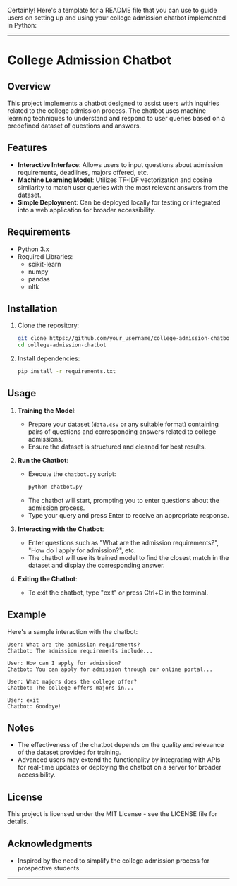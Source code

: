 Certainly! Here's a template for a README file that you can use to guide users on setting up and using your college admission chatbot implemented in Python:

---

# College Admission Chatbot

## Overview
This project implements a chatbot designed to assist users with inquiries related to the college admission process. The chatbot uses machine learning techniques to understand and respond to user queries based on a predefined dataset of questions and answers.

## Features
- **Interactive Interface**: Allows users to input questions about admission requirements, deadlines, majors offered, etc.
- **Machine Learning Model**: Utilizes TF-IDF vectorization and cosine similarity to match user queries with the most relevant answers from the dataset.
- **Simple Deployment**: Can be deployed locally for testing or integrated into a web application for broader accessibility.

## Requirements
- Python 3.x
- Required Libraries:
  - scikit-learn
  - numpy
  - pandas
  - nltk

## Installation
1. Clone the repository:
   ```bash
   git clone https://github.com/your_username/college-admission-chatbot.git
   cd college-admission-chatbot
   ```

2. Install dependencies:
   ```bash
   pip install -r requirements.txt
   ```

## Usage
1. **Training the Model**:
   - Prepare your dataset (`data.csv` or any suitable format) containing pairs of questions and corresponding answers related to college admissions.
   - Ensure the dataset is structured and cleaned for best results.

2. **Run the Chatbot**:
   - Execute the `chatbot.py` script:
     ```bash
     python chatbot.py
     ```
   - The chatbot will start, prompting you to enter questions about the admission process.
   - Type your query and press Enter to receive an appropriate response.

3. **Interacting with the Chatbot**:
   - Enter questions such as "What are the admission requirements?", "How do I apply for admission?", etc.
   - The chatbot will use its trained model to find the closest match in the dataset and display the corresponding answer.

4. **Exiting the Chatbot**:
   - To exit the chatbot, type "exit" or press Ctrl+C in the terminal.

## Example
Here's a sample interaction with the chatbot:

```
User: What are the admission requirements?
Chatbot: The admission requirements include...

User: How can I apply for admission?
Chatbot: You can apply for admission through our online portal...

User: What majors does the college offer?
Chatbot: The college offers majors in...

User: exit
Chatbot: Goodbye!
```

## Notes
- The effectiveness of the chatbot depends on the quality and relevance of the dataset provided for training.
- Advanced users may extend the functionality by integrating with APIs for real-time updates or deploying the chatbot on a server for broader accessibility.

## License
This project is licensed under the MIT License - see the LICENSE file for details.

## Acknowledgments
- Inspired by the need to simplify the college admission process for prospective students.

---
